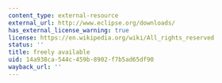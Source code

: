 ```yaml
---
content_type: external-resource
external_url: http://www.eclipse.org/downloads/
has_external_license_warning: true
license: https://en.wikipedia.org/wiki/All_rights_reserved
status: ''
title: freely available
uid: 14a938ca-544c-459b-8902-f7b5ad65df90
wayback_url: ''
---
```

